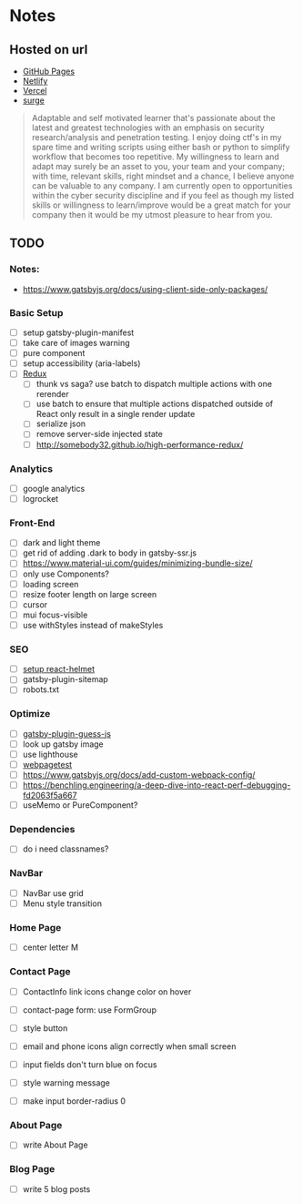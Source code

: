 # Notes


## Hosted on url

* [GitHub Pages](https://mattparksolutions.github.io/mattpark/)
* [Netlify](https://mattpark.netlify.app/)
* [Vercel](https://mattpark.now.sh/)
* [surge](https://mattpark.surge.sh/)


> Adaptable and self motivated learner that's passionate about the
> latest and greatest technologies with an emphasis on security
> research/analysis and penetration testing.
> I enjoy doing ctf's in my spare time and writing scripts using either
> bash or python to simplify workflow that becomes too repetitive.
> My willingness to learn and adapt may surely be an asset to you, your
> team and your company; with time, relevant skills, right mindset and
> a chance, I believe anyone can be valuable to any company.
> I am currently open to opportunities within the cyber security
> discipline and if you feel as though my listed skills or willingness
> to learn/improve would be a great match for your company then it
> would be my utmost pleasure to hear from you.


## TODO

### Notes:
* https://www.gatsbyjs.org/docs/using-client-side-only-packages/

### Basic Setup
* [ ] setup gatsby-plugin-manifest
* [ ] take care of images warning
* [ ] pure component
* [ ] setup accessibility (aria-labels)
* [ ] [Redux](https://github.com/le0nik/gatsby-plugin-react-redux)
  * [ ] thunk vs saga? use batch to dispatch multiple actions with one rerender
  * [ ] use batch to ensure that multiple actions dispatched outside of React only result in a single render update
  * [ ] serialize json
  * [ ] remove server-side injected state
  * [ ] <http://somebody32.github.io/high-performance-redux/>

### Analytics
* [ ] google analytics
* [ ] logrocket

### Front-End
* [ ] dark and light theme
* [ ] get rid of adding .dark to body in gatsby-ssr.js
* [ ] <https://www.material-ui.com/guides/minimizing-bundle-size/>
* [ ] only use Components?
* [ ] loading screen
* [ ] resize footer length on large screen
* [ ] cursor
* [ ] mui focus-visible
* [ ] use withStyles instead of makeStyles

### SEO
* [ ] [setup react-helmet](https://www.npmjs.com/package/react-helmet)
* [ ] gatsby-plugin-sitemap
* [ ] robots.txt

### Optimize
* [ ] [gatsby-plugin-guess-js](https://www.gatsbyjs.org/packages/gatsby-plugin-guess-js/)
* [ ] look up gatsby image
* [ ] use lighthouse
* [ ] [webpagetest](https://webpagetest.org/)
* [ ] <https://www.gatsbyjs.org/docs/add-custom-webpack-config/>
* [ ] <https://benchling.engineering/a-deep-dive-into-react-perf-debugging-fd2063f5a667>
* [ ] useMemo or PureComponent?

### Dependencies
* [ ] do i need classnames?

### NavBar
* [ ] NavBar use grid
* [ ] Menu style transition

### Home Page
* [ ] center letter M

### Contact Page
* [ ] ContactInfo link icons change color on hover
* [ ] contact-page form: use FormGroup
* [ ] style button
* [ ] email and phone icons align correctly when small screen
* [ ] input fields don't turn blue on focus
* [ ] style warning message
* [ ] make input border-radius 0


### About Page
* [ ] write About Page

### Blog Page
* [ ] write 5 blog posts

